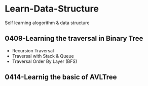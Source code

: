 # Learn-Data-Structure
Self learning alogorithm & data structure

## 0409-Learning the traversal in Binary Tree 
- Recursion Traversal
- Traversal with Stack & Queue
- Traversal Order By Layer (BFS)

## 0414-Learnig the basic of AVLTree
